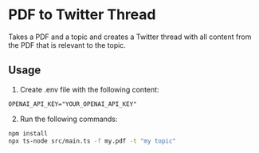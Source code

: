# PDF to Twitter Thread

Takes a PDF and a topic and creates a Twitter thread with all content from the PDF that is relevant to the topic.

## Usage

1. Create .env file with the following content:

```
OPENAI_API_KEY="YOUR_OPENAI_API_KEY"
```

2. Run the following commands:

```sh
npm install
npx ts-node src/main.ts -f my.pdf -t "my topic"
```
